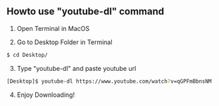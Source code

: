 ## Howto use "youtube-dl" command

1. Open Terminal in MacOS

2. Go to Desktop Folder in Terminal

```bash
$ cd Desktop/
```

3. Type "youtube-dl" and paste youtube url

```bash
[Desktop]$ youtube-dl https://www.youtube.com/watch?v=qGPFmBbnsNM
```

4. Enjoy Downloading!
